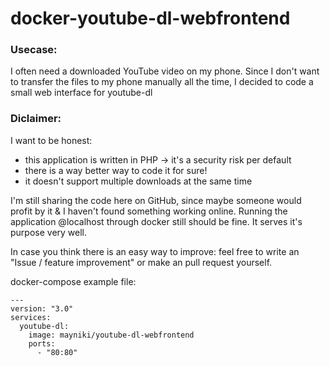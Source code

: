 # docker-youtube-dl-webfrontend

### Usecase:
I often need a downloaded YouTube video on my phone. Since I don't want to transfer the files to my phone manually all the time, I decided to code a small web interface for youtube-dl

### Diclaimer:
I want to be honest:
- this application is written in PHP -> it's a security risk per default
- there is a way better way to code it for sure!
- it doesn't support multiple downloads at the same time

I'm still sharing the code here on GitHub, since maybe someone would profit by it & I haven't found something working online.
Running the application @localhost through docker still should be fine. It serves it's purpose very well.

In case you think there is an easy way to improve: feel free to write an "Issue / feature improvement" or make an pull request yourself.


docker-compose example file:
```
---
version: "3.0"
services:
  youtube-dl:
    image: mayniki/youtube-dl-webfrontend
    ports:
      - "80:80"
```
